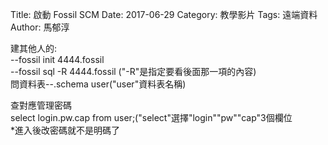 Title: 啟動 Fossil SCM
Date: 2017-06-29
Category: 教學影片
Tags: 遠端資料
Author: 馬郁淳

建其他人的:
<br/>
--fossil init 4444.fossil
<br/>
--fossil sql -R 4444.fossil ("-R"是指定要看後面那一項的內容)
<br/>
問資料表--.schema user("user"資料表名稱)

查對應管理密碼
<br/>
select login.pw.cap from user;("select"選擇"login""pw""cap"3個欄位
<br/>
*進入後改密碼就不是明碼了  